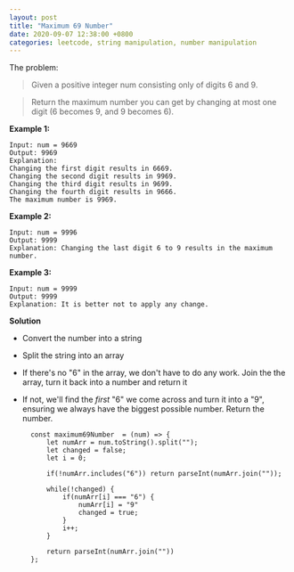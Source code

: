 ```yaml
---
layout: post
title: "Maximum 69 Number"
date: 2020-09-07 12:38:00 +0800
categories: leetcode, string manipulation, number manipulation
---
```


The problem:

> Given a positive integer num consisting only of digits 6 and 9.

> Return the maximum number you can get by changing at most one digit (6 becomes 9, and 9 becomes 6).

**Example 1:**

    Input: num = 9669
    Output: 9969
    Explanation:
    Changing the first digit results in 6669.
    Changing the second digit results in 9969.
    Changing the third digit results in 9699.
    Changing the fourth digit results in 9666.
    The maximum number is 9969.

**Example 2:**

    Input: num = 9996
    Output: 9999
    Explanation: Changing the last digit 6 to 9 results in the maximum number.

**Example 3:**

    Input: num = 9999
    Output: 9999
    Explanation: It is better not to apply any change.

**Solution**

-   Convert the number into a string
-   Split the string into an array
-   If there's no "6" in the array, we don't have to do any work. Join the the array, turn it back into a number and return it
-   If not, we'll find the _first_ "6" we come across and turn it into a "9", ensuring we always have the biggest possible number. Return the number.

          const maximum69Number  = (num) => {
              let numArr = num.toString().split("");
              let changed = false;
              let i = 0;

              if(!numArr.includes("6")) return parseInt(numArr.join(""));

              while(!changed) {
                  if(numArr[i] === "6") {
                      numArr[i] = "9"
                      changed = true;
                  }
                  i++;
              }

              return parseInt(numArr.join(""))
          };
